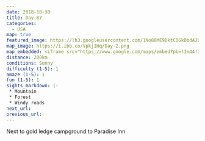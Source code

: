 ```yaml
---
date: 2018-10-30
title: Day 87
categories:
  - USA
map: true
featured_image: https://lh3.googleusercontent.com/1No88ME9DktCOGkDbdAJQ_XIFwQAfTCtwObUM2pVzDC8D8YTmsp7QeD9_q-BfiOR9Frvp2N7xMdB5X4nH-bcq5dFJR7H7DazoF4lrdgPnZrv8zdla4JsreuM2drKk7-5XN8OSkZHb0EVRycR0rZKbnb8Ca8dqeepyhBMP2GaotFDFvgw52u1BXvUIwwABNGYHz8Ne0o0kRnuV7Qchta6TXiXoJKXJiDdCV2QgTFDVEEJfPx90qrDUOSVb7FVbh11LqecDFKeWWWTQVpwl2EQUJKeQ0C58Fy_chfBPD35IDGfWEjjj4nvrKv79XQ9nf0anhD1eKAguhYdXG1-QI5RHQ_2ZeeAdxVksaGDqNQYFaleIMT6lpZDB_7A0RZSk0z8AxCF79Z6VCXZYO3hXM7XBgk2LKkC4KhspVDpcUK6Dwq2b-EpFixz4-TzcYofEuor0J4Fj2nW2SqOfjJBOJCiOM-IgRI-1eGWqkcRANt1P7lNoDNIYjN_EM3HXeVWSO4xEmYDIiVVNLqltLbPxOo31NWwzAPRDUrUjfe82CG96d6AoO5fVC4AW2pd6o7DMqh8IAIUZW-UG0Fv-EvI0vPN4VqycIbmazjQ3y3db9iC-KB0LdwDxo1cU3G5-D1RVGLDB17fcv_CLanbtabhq6UFn1k2FEVVCqGZaBBkhqLueuDXrjRg=w1631-h1001-no
map_image: https://i.ibb.co/Vpkj1Hq/Day-2.png
map_embedded: <iframe src="https://www.google.com/maps/embed?pb=!1m44!1m12!1m3!1d1859348.2931078298!2d-119.16010332607856!3d34.644785204866395!2m3!1f0!2f0!3f0!3m2!1i1024!2i768!4f13.1!4m29!3e0!4m4!2s35.879125%2C-118.4562694!3m2!1d35.879124999999995!2d-118.4562694!4m5!1s0x80ea6bc8b994cb0d%3A0x59360c0998fe74c8!2sBakersfield%2C%20CA%2C%20USA!3m2!1d35.3732921!2d-119.01871249999999!4m5!1s0x80e9e066bf099569%3A0x1d6bb2de4c75b224!2sSandberg%2C%20CA%2C%20USA!3m2!1d34.740513!2d-118.7127!4m4!2s34.0752%2C-118.7932!3m2!1d34.075199999999995!2d-118.7932!4m5!1s0x80c2ba6b7b08f0f1%3A0xc1ddb89dcfaf00a6!2sParadise%20Inn%20and%20Suites%2C%20Washington%20Boulevard%2C%20Los%20Angeles%2C%20CA%2C%20USA!3m2!1d33.9989785!2d-118.41855609999999!5e0!3m2!1sen!2sau!4v1577535113420!5m2!1sen!2sau" width="100%" height="500" frameborder="0" style="border:0;" allowfullscreen=""></iframe>
distance: 200km
conditions: Sunny
difficulty (1-5): 1 
amaze (1-5): 1
fun (1-5): 1
sights_markdown: |-
 * Mountain
 * Forest
 * Windy roads
next_url:
previous_url:
---
```

Next to gold ledge campground to Paradise Inn




